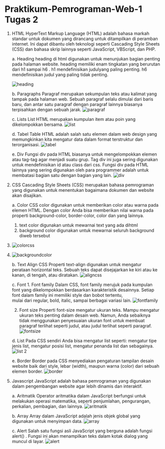 # Praktikum-Pemrograman-Web-1 Tugas 2
1.  HTML
    HyperText Markup Language (HTML) adalah bahasa markah standar untuk dokumen yang dirancang untuk ditampilkan di peramban internet. Ini dapat dibantu oleh teknologi seperti Cascading 
    Style Sheets (CSS) dan bahasa skrip lainnya seperti JavaScript, VBScript, dan PHP.

    a. Heading
            heading di html digunakan untuk menunjukan bagian penting pada halaman website. heading memiliki enam tingkatan yang berurutan dari h1 sampai h6 . h1 mendefinisikan judulyang 
       paling penting. h6 mendefinisikan judul yang paling tidak penting.
    
    ![heading](https://github.com/Terserahaaaaaaaaaa/Praktikum-Pemrograman-Web-1/assets/152271468/732dc0e6-2840-4351-b177-a919872315e9)


    b. Paragraphs
            Paragraf merupakan sekumpulan teks atau kalimat yang tampak pada halaman web. Sebuah paragraf selalu dimulai dari baris baru, dan antar satu paragraf dengan paragraf lainnya 
       biasanya terpisahkan dengan sebuah jarak.
   ![paragraf](https://github.com/Terserahaaaaaaaaaa/Praktikum-Pemrograman-Web-1/assets/152271468/64e077a2-84e1-4194-9202-5a6b4c8dc7bb)

    c. Lists
            List HTML merupakan kumpulan item atau poin yang dikelompokkan bersama.
    ![list](https://github.com/Terserahaaaaaaaaaa/Praktikum-Pemrograman-Web-1/assets/152271468/9fcee2d2-a7a5-4b2e-bdea-e9e558a2d41f)

    d. Tabel
            Table HTML adalah salah satu elemen dalam web design yang memungkinkan kita mengatur data dalam format terstruktur dan terorganisasi.
![tabel](https://github.com/Terserahaaaaaaaaaa/Praktikum-Pemrograman-Web-1/assets/152271468/3149bfe3-c7fc-4157-8ef4-2625a88e13e7)

    e. Div
            Fungsi div pada HTML biasanya untuk mengelompokkan elemen atau tag-tag agar menjadi suatu grup. Tag div ini juga sering digunakan untuk mendefinisikan id atau class dari css.        Fungsi div pada HTML lainnya yang sering digunakan oleh para programmer adalah untuk membatasi bagian satu dengan bagian yang lain.
![div](https://github.com/Terserahaaaaaaaaaa/Praktikum-Pemrograman-Web-1/assets/152271468/5324241c-e3c0-4880-bcad-6c75594c3759)

3.  CSS
    Cascading Style Sheets (CSS) merupakan bahasa pemrograman yang digunakan untuk menentukan bagaimana dokumen dan website akan disajikan.

    a. Color
            CSS color digunakan untuk memberikan color atau warna pada elemen HTML. Dengan color Anda bisa memberikan nilai warna pada properti background-color, border-color, color dan         yang lainnya.
       1. text color digunakan untuk mewarnai text yang ada dihtml
       2. background color digunakan untuk mewarnai seluruh background diweb tersebut
1. ![colorcss](https://github.com/Terserahaaaaaaaaaa/Praktikum-Pemrograman-Web-1/assets/152271468/f42c75f2-0544-4ae4-af50-ddcc42d701a5)
2. ![backgroundcolor](https://github.com/Terserahaaaaaaaaaa/Praktikum-Pemrograman-Web-1/assets/152271468/bf8a6dd3-8c1b-48b1-bce0-7df487089819)


    b. Text Align CSS
            Properti text-align digunakan untuk mengatur perataan horizontal teks. Sebuah teks dapat disejajarkan ke kiri atau ke kanan, di tengah, atau diratakan.
![aligncss](https://github.com/Terserahaaaaaaaaaa/Praktikum-Pemrograman-Web-1/assets/152271468/a2144b77-7e71-4030-b35a-46de06c0e964)

    c. Font
       1. Font family
            Dalam CSS, font family merujuk pada kumpulan font yang dikelompokkan berdasarkan karakteristik desainnya. Setiap font dalam family ini memiliki style dan bobot tertentu,     
       mulai dari regular, bold, italic, sampai berbagai variasi lain.
![fontfamily](https://github.com/Terserahaaaaaaaaaa/Praktikum-Pemrograman-Web-1/assets/152271468/7daed75a-c54d-4129-8ac8-9ef469f28de1)

      2. Font size
            Properti font-size mengatur ukuran teks. Mampu mengatur ukuran teks penting dalam desain web. Namun, Anda sebaiknya tidak menggunakan penyesuaian ukuran font untuk membuat paragraf terlihat seperti judul, atau judul terlihat seperti paragraf.
![fontsize](https://github.com/Terserahaaaaaaaaaa/Praktikum-Pemrograman-Web-1/assets/152271468/7c51987c-9c5d-4999-ad9f-23ab72a28dfb)

    d. List
            Pada CSS sendiri Anda bisa mengatur list seperti: mengatur tipe jenis list, mengatur posisi list, mengatur penanda list dan sebagainya.
![list 2](https://github.com/Terserahaaaaaaaaaa/Praktikum-Pemrograman-Web-1/assets/152271468/079e07c0-3749-419b-bee8-84bf591e5938)

    e. Border
            Border pada CSS menyediakan pengaturan tampilan desain website baik dari style, lebar (width), maupun warna (color) dari sebuah elemen border.
![border](https://github.com/Terserahaaaaaaaaaa/Praktikum-Pemrograman-Web-1/assets/152271468/556e0bc6-6233-4aa2-8e84-b28776cf0766)


4.  Javascript
    JavaScript adalah bahasa pemrograman yang digunakan dalam pengembangan website agar lebih dinamis dan interaktif.

    a. Aritmatik
            Operator aritmatika dalam JavaScript berfungsi untuk melakukan operasi matematika, seperti penjumlahan, pengurangan, perkalian, pembagian, dan lainnya.
![aritmatik](https://github.com/Terserahaaaaaaaaaa/Praktikum-Pemrograman-Web-1/assets/152271468/af4183a8-8320-48bc-9e1c-848278cfd98b)

    b. Array
            Array dalam JavaScript adalah jenis objek global yang digunakan untuk menyimpan data.
![array](https://github.com/Terserahaaaaaaaaaa/Praktikum-Pemrograman-Web-1/assets/152271468/36010c11-24ea-4a3e-bf99-940819f16b38)

    c. Alert
            Salah satu fungsi asli JavaScript yang berguna adalah fungsi alert() . Fungsi ini akan menampilkan teks dalam kotak dialog yang muncul di layar.
    ![alert](https://github.com/Terserahaaaaaaaaaa/Praktikum-Pemrograman-Web-1/assets/152271468/17fc6a18-ddab-453c-83ad-9ecaf77fc075)
 
         

    
